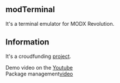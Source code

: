 ## modTerminal

It's a terminal emulator for MODX Revolution. 

## Information
It's a croudfunding [project](http://yasobe.ru/na/modterminal). 

Demo video on the [Youtube](https://youtu.be/BRfY8l3t5MI)  
Package management[video](https://youtu.be/2ZJZlfzM6zo)
